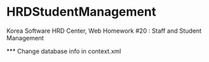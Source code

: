 # HRDStudentManagement

Korea Software HRD Center, Web Homework #20 : Staff and Student Management

*** Change database info in context.xml
